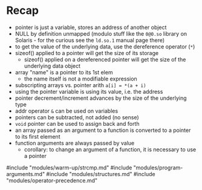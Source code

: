 # Recap

- pointer is just a variable, stores an address of another object
- NULL by definition unmapped (modulo stuff like the `0@0.so` library on
  Solaris - for the curious see the `ld.so.1` manual page there)
- to get the value of the underlying data, use the dereference operator (`*`)
- sizeof() applied to a pointer will get the size of its storage
  - sizeof() applied on a dereferenced pointer will get the size of the
    underlying data object
- array "name" is a pointer to its 1st elem
  - the name itself is not a modifiable expression
- subscripting arrays vs. pointer arith `a[i] = *(a + i)`
- using the pointer variable is using its value, i.e. the address
- pointer decrement/increment advances by the size of the underlying type
- addr operator `&` can be used on variables
- pointers can be subtracted, not added (no sense)
- `void` pointer can be used to assign back and forth
- an array passed as an argument to a function is converted to a pointer to its
  first element
- function arguments are always passed by value
  - corollary: to change an argument of a function, it is necessary to use a
    pointer

#include "modules/warm-up/strcmp.md"
#include "modules/program-arguments.md"
#include "modules/structures.md"
#include "modules/operator-precedence.md"
